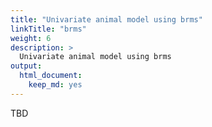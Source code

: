 ```yaml
---
title: "Univariate animal model using brms"
linkTitle: "brms"
weight: 6
description: >
  Univariate animal model using brms
output: 
  html_document: 
    keep_md: yes
---
```



TBD
